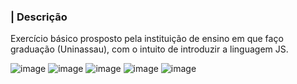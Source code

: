 ### | Descrição
<p>
  Exercício básico prosposto pela instituição de ensino em que faço graduação (Uninassau), com o intuito de introduzir a 
  linguagem JS.
</p>

![image](https://user-images.githubusercontent.com/122948103/218579057-d4ab2f16-0e89-4169-917b-4c0b81150cfe.png)
![image](https://user-images.githubusercontent.com/122948103/218579253-e6ec21bc-c082-4ce0-a0b0-b2b6ca09d89b.png)
![image](https://user-images.githubusercontent.com/122948103/218579479-704720bf-a6fc-45d9-b91d-95a5b64d7331.png)
![image](https://user-images.githubusercontent.com/122948103/218579391-22c3eb0a-aa09-4b29-8f4f-d70e030f606e.png)
![image](https://user-images.githubusercontent.com/122948103/218579611-73165694-e262-471d-ae5b-0087a7fd6a60.png)
